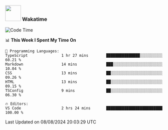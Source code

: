 ### <img src="https://media.giphy.com/media/VgCDAzcKvsR6OM0uWg/giphy.gif" width="50"> Wakatime

  <!--START_SECTION:waka-->
![Code Time](http://img.shields.io/badge/Code%20Time-1%2C463%20hrs%2029%20mins-blue)

📊 **This Week I Spent My Time On** 

```text
💬 Programming Languages: 
TypeScript               1 hr 27 mins        ███████████████░░░░░░░░░░   60.21 % 
Markdown                 14 mins             ███░░░░░░░░░░░░░░░░░░░░░░   10.04 % 
CSS                      13 mins             ██░░░░░░░░░░░░░░░░░░░░░░░   09.26 % 
HTML                     13 mins             ██░░░░░░░░░░░░░░░░░░░░░░░   09.15 % 
TSConfig                 9 mins              ██░░░░░░░░░░░░░░░░░░░░░░░   06.30 % 

🔥 Editors: 
VS Code                  2 hrs 24 mins       █████████████████████████   100.00 % 
```


 Last Updated on 08/08/2024 20:03:29 UTC
<!--END_SECTION:waka-->
